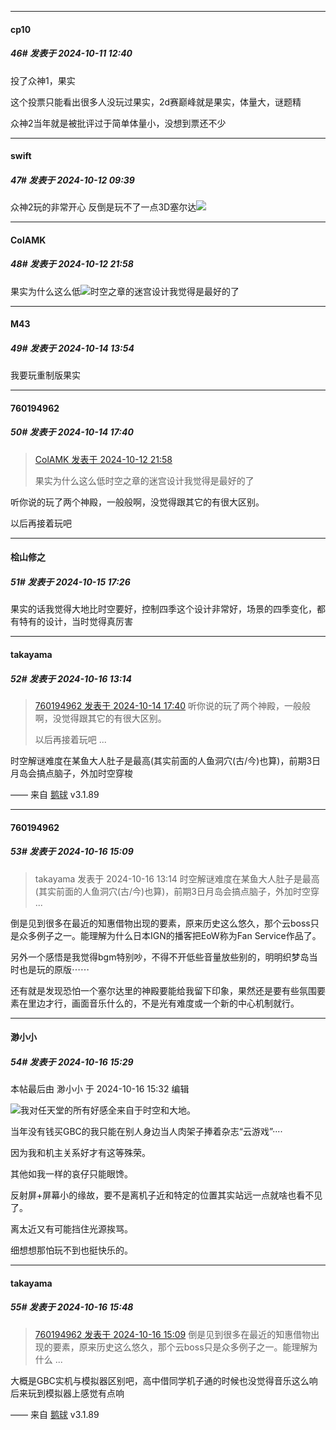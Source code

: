 ﻿
*****

####  cp10  
##### 46#       发表于 2024-10-11 12:40

投了众神1，果实

这个投票只能看出很多人没玩过果实，2d赛巅峰就是果实，体量大，谜题精

众神2当年就是被批评过于简单体量小，没想到票还不少


*****

####  swift  
##### 47#       发表于 2024-10-12 09:39

众神2玩的非常开心 反倒是玩不了一点3D塞尔达<img src="https://static.saraba1st.com/image/smiley/face2017/001.png" referrerpolicy="no-referrer">


*****

####  ColAMK  
##### 48#       发表于 2024-10-12 21:58

果实为什么这么低<img src="https://static.saraba1st.com/image/smiley/face2017/068.png" referrerpolicy="no-referrer">时空之章的迷宫设计我觉得是最好的了


*****

####  M43  
##### 49#       发表于 2024-10-14 13:54

我要玩重制版果实


*****

####  760194962  
##### 50#       发表于 2024-10-14 17:40

<blockquote><a href="httphttps://bbs.saraba1st.com/2b/forum.php?mod=redirect&amp;goto=findpost&amp;pid=66436949&amp;ptid=2156929" target="_blank">ColAMK 发表于 2024-10-12 21:58</a>

果实为什么这么低时空之章的迷宫设计我觉得是最好的了</blockquote>
听你说的玩了两个神殿，一般般啊，没觉得跟其它的有很大区别。

以后再接着玩吧


*****

####  桧山修之  
##### 51#       发表于 2024-10-15 17:26

果实的话我觉得大地比时空要好，控制四季这个设计非常好，场景的四季变化，都有特有的设计，当时觉得真厉害


*****

####  takayama  
##### 52#       发表于 2024-10-16 13:14

<blockquote><a href="httphttps://bbs.saraba1st.com/2b/forum.php?mod=redirect&amp;goto=findpost&amp;pid=66449879&amp;ptid=2156929" target="_blank">760194962 发表于 2024-10-14 17:40</a>
听你说的玩了两个神殿，一般般啊，没觉得跟其它的有很大区别。

以后再接着玩吧 ...</blockquote>
时空解谜难度在某鱼大人肚子是最高(其实前面的人鱼洞穴(古/今)也算)，前期3日月岛会搞点脑子，外加时空穿梭

—— 来自 [鹅球](https://www.pgyer.com/GcUxKd4w) v3.1.89


*****

####  760194962  
##### 53#       发表于 2024-10-16 15:09

<blockquote>takayama 发表于 2024-10-16 13:14
时空解谜难度在某鱼大人肚子是最高(其实前面的人鱼洞穴(古/今)也算)，前期3日月岛会搞点脑子，外加时空穿 ...</blockquote>
倒是见到很多在最近的知惠借物出现的要素，原来历史这么悠久，那个云boss只是众多例子之一。能理解为什么日本IGN的播客把EoW称为Fan Service作品了。

另外一个感悟是我觉得bgm特别吵，不得不开低些音量放些别的，明明织梦岛当时也是玩的原版⋯⋯

还有就是发现恐怕一个塞尔达里的神殿要能给我留下印象，果然还是要有些氛围要素在里边才行，画面音乐什么的，不是光有难度或一个新的中心机制就行。


*****

####  渺小小  
##### 54#       发表于 2024-10-16 15:29

 本帖最后由 渺小小 于 2024-10-16 15:32 编辑 

<img src="https://static.saraba1st.com/image/smiley/face2017/029.png" referrerpolicy="no-referrer">我对任天堂的所有好感全来自于时空和大地。

当年没有钱买GBC的我只能在别人身边当人肉架子捧着杂志“云游戏”····

因为我和机主关系好才有这等殊荣。

其他如我一样的哀仔只能眼馋。

反射屏+屏幕小的缘故，要不是离机子近和特定的位置其实站远一点就啥也看不见了。

离太近又有可能挡住光源挨骂。

细想想那怕玩不到也挺快乐的。


*****

####  takayama  
##### 55#       发表于 2024-10-16 15:48

<blockquote><a href="httphttps://bbs.saraba1st.com/2b/forum.php?mod=redirect&amp;goto=findpost&amp;pid=66465147&amp;ptid=2156929" target="_blank">760194962 发表于 2024-10-16 15:09</a>
倒是见到很多在最近的知惠借物出现的要素，原来历史这么悠久，那个云boss只是众多例子之一。能理解为什么 ...</blockquote>
大概是GBC实机与模拟器区别吧，高中借同学机子通的时候也没觉得音乐这么响后来玩到模拟器上感觉有点响

—— 来自 [鹅球](https://www.pgyer.com/GcUxKd4w) v3.1.89

